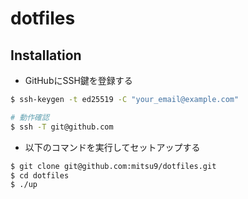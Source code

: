 # dotfiles

## Installation

- GitHubにSSH鍵を登録する
```sh
$ ssh-keygen -t ed25519 -C "your_email@example.com"

# 動作確認
$ ssh -T git@github.com
```


- 以下のコマンドを実行してセットアップする

```sh
$ git clone git@github.com:mitsu9/dotfiles.git
$ cd dotfiles
$ ./up
```
